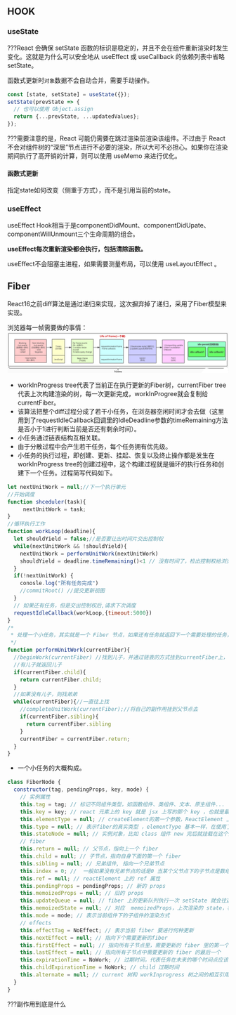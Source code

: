 ## HOOK
### useState
???React 会确保 setState 函数的标识是稳定的，并且不会在组件重新渲染时发生变化。这就是为什么可以安全地从 useEffect 或 useCallback 的依赖列表中省略 setState。

函数式更新时`对象`数据不会自动合并，需要手动操作。
``` javascript
const [state, setState] = useState({});
setState(prevState => {
  // 也可以使用 Object.assign
  return {...prevState, ...updatedValues};
});
```

???需要注意的是，React 可能仍需要在跳过渲染前渲染该组件。不过由于 React 不会对组件树的“深层”节点进行不必要的渲染，所以大可不必担心。如果你在渲染期间执行了高开销的计算，则可以使用 useMemo 来进行优化。
#### 函数式更新
指定state如何改变（侧重于方式），而不是引用当前的state。

### useEffect
useEffect Hook相当于是componentDidMount、componentDidUpate、componentWillUnmount三个生命周期的组合。

**useEffect每次重新渲染都会执行，包括清除函数。**

useEffect不会阻塞主进程，如果需要测量布局，可以使用 useLayoutEffect 。

## Fiber
React16之前diff算法是通过递归来实现，这次摒弃掉了递归，采用了Fiber模型来实现。

浏览器每一帧需要做的事情：
![](./browser-frame.png)

- workInProgress tree代表了当前正在执行更新的Fiber树，currentFiber tree代表上次构建渲染的树，每一次更新完成，workInProgree就会复制给currentFiber。
- 该算法把整个diff过程分成了若干小任务，在浏览器空闲时间才会去做（这里用到了requestIdleCallback回调里的IdleDeadline参数的timeRemaining方法是否小于1进行判断当前是否还有剩余时间）。
- 小任务通过链表结构互相关联。
- 由于分散过程中会产生若干任务，每个任务拥有优先级。
- 小任务的执行过程，即创建、更新、挂起、恢复以及终止操作都是发生在workInProgress tree的创建过程中，这个构建过程就是循环的执行任务和创建下一个任务。过程简写代码如下。
``` javascript
let nextUnitWork = null;//下一个执行单元
//开始调度
function shceduler(task){
     nextUnitWork = task; 
}
//循环执行工作
function workLoop(deadline){
  let shouldYield = false;//是否要让出时间片交出控制权
  while(nextUnitWork && !shouldYield){
    nextUnitWork = performUnitWork(nextUnitWork)
    shouldYield = deadline.timeRemaining()<1 // 没有时间了，检出控制权给浏览器
  }
  if(!nextUnitWork) {
    conosle.log("所有任务完成")
    //commitRoot() //提交更新视图
  }
  // 如果还有任务，但是交出控制权后,请求下次调度
  requestIdleCallback(workLoop,{timeout:5000}) 
}
/*
 * 处理一个小任务，其实就是一个 Fiber 节点，如果还有任务就返回下一个需要处理的任务，没有就代表整个
 */
function performUnitWork(currentFiber){
  //beginWork(currentFiber) //找到儿子，并通过链表的方式挂到currentFiber上，每一偶儿子就找后面那个兄弟
  //有儿子就返回儿子
  if(currentFiber.child){
    return currentFiber.child;
  } 
  //如果没有儿子，则找弟弟
  while(currentFiber){//一直往上找
    //completeUnitWork(currentFiber);//将自己的副作用挂到父节点去
    if(currentFiber.sibling){
      return currentFiber.sibling
    }
    currentFiber = currentFiber.return;
  }
}
```

-  一个小任务的大概构成。
``` javascript
class FiberNode {
  constructor(tag, pendingProps, key, mode) {
    // 实例属性
    this.tag = tag; // 标记不同组件类型，如函数组件、类组件、文本、原生组件...
    this.key = key; // react 元素上的 key 就是 jsx 上写的那个 key ，也就是最终 ReactElement 上的
    this.elementType = null; // createElement的第一个参数，ReactElement 上的 type
    this.type = null; // 表示fiber的真实类型 ，elementType 基本一样，在使用了懒加载之类的功能时可能会不一样
    this.stateNode = null; // 实例对象，比如 class 组件 new 完后就挂载在这个属性上面，如果是RootFiber，那么它上面挂的是 FiberRoot,如果是原生节点就是 dom 对象
    // fiber
    this.return = null; // 父节点，指向上一个 fiber
    this.child = null; // 子节点，指向自身下面的第一个 fiber
    this.sibling = null; // 兄弟组件, 指向一个兄弟节点
    this.index = 0; //  一般如果没有兄弟节点的话是0 当某个父节点下的子节点是数组类型的时候会给每个子节点一个 index，index 和 key 要一起做 diff
    this.ref = null; // reactElement 上的 ref 属性
    this.pendingProps = pendingProps; // 新的 props
    this.memoizedProps = null; // 旧的 props
    this.updateQueue = null; // fiber 上的更新队列执行一次 setState 就会往这个属性上挂一个新的更新, 每条更新最终会形成一个链表结构，最后做批量更新
    this.memoizedState = null; // 对应  memoizedProps，上次渲染的 state，相当于当前的 state，理解成 prev 和 next 的关系
    this.mode = mode; // 表示当前组件下的子组件的渲染方式
    // effects
    this.effectTag = NoEffect; // 表示当前 fiber 要进行何种更新
    this.nextEffect = null; // 指向下个需要更新的fiber
    this.firstEffect = null; // 指向所有子节点里，需要更新的 fiber 里的第一个
    this.lastEffect = null; // 指向所有子节点中需要更新的 fiber 的最后一个
    this.expirationTime = NoWork; // 过期时间，代表任务在未来的哪个时间点应该被完成
    this.childExpirationTime = NoWork; // child 过期时间
    this.alternate = null; // current 树和 workInprogress 树之间的相互引用
  }
}
```

???副作用到底是什么
